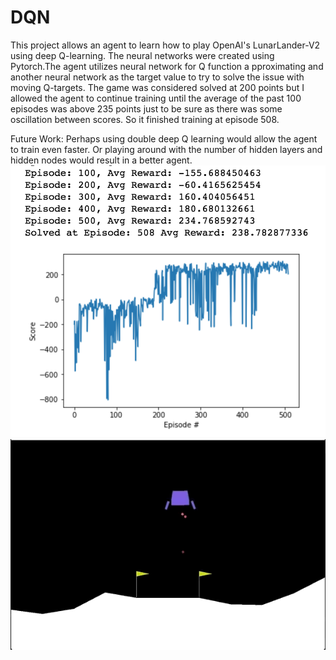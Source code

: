 # DQN

This project allows an agent to learn how to play OpenAI's LunarLander-V2 using deep Q-learning.
The neural networks were created using Pytorch.The agent utilizes neural network for Q function a
pproximating and another neural network as the target value to try to solve the issue with moving Q-targets.
The game was considered solved at 200 points but I allowed the agent to continue training until the average
of the past 100 episodes was above 235 points just to be sure as there was some oscillation between scores.
So it finished training at episode 508.

Future Work:
Perhaps using double deep Q learning would allow the agent to train even faster. Or playing around with the number
of hidden layers and hidden nodes would result in a better agent.
![Alt text](https://github.com/ethsu1/DQN/blob/master/Screen%20Shot%202019-01-27%20at%2011.28.27%20PM.png)
![Alt text](https://github.com/ethsu1/DQN/blob/master/dqnclip.gif)
